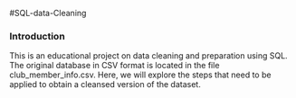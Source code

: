 #SQL-data-Cleaning
### Introduction
This is an educational project on data cleaning and preparation using SQL. The original database in CSV format is located in the file club_member_info.csv. 
Here, we will explore the steps that need to be applied to obtain a cleansed version of the dataset.
